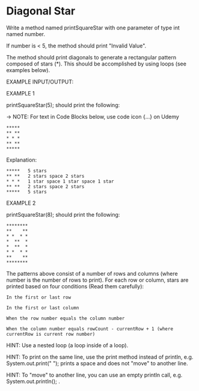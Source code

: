 # Diagonal Star

Write a method named printSquareStar with one parameter of type int named number.

If number is < 5, the method should print "Invalid Value".

The method should print diagonals to generate a rectangular pattern composed of stars (*). This should be accomplished by using loops (see examples below).


EXAMPLE INPUT/OUTPUT:

EXAMPLE 1

printSquareStar(5); should print the following:

→ NOTE: For text in Code Blocks below, use code icon {...}  on Udemy

    *****
    ** **
    * * *
    ** **
    *****


Explanation:

    *****   5 stars
    ** **   2 stars space 2 stars
    * * *   1 star space 1 star space 1 star
    ** **   2 stars space 2 stars
    *****   5 stars


EXAMPLE 2

printSquareStar(8); should print the following:

    ********
    **    **
    * *  * *
    *  **  *
    *  **  *
    * *  * *
    **    **
    ********


The patterns above consist of a number of rows and columns (where number is the number of rows to print). For each row or column, stars are printed based on four conditions (Read them carefully):

    In the first or last row

    In the first or last column

    When the row number equals the column number

    When the column number equals rowCount - currentRow + 1 (where currentRow is current row number)


HINT: Use a nested loop (a loop inside of a loop).

HINT: To print on the same line, use the print method instead of println, e.g. System.out.print(" "); prints a space and does not "move" to another line.

HINT: To "move" to another line, you can use an empty println call, e.g. System.out.println(); .